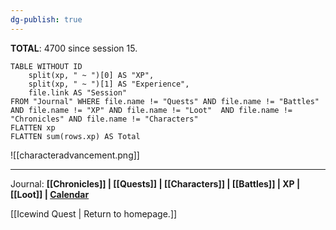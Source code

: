 ```yaml
---
dg-publish: true
---
```

**TOTAL**: 4700 since session 15.

```dataview
TABLE WITHOUT ID
	split(xp, " ~ ")[0] AS "XP",
	split(xp, " ~ ")[1] AS "Experience",
	file.link AS "Session"
FROM "Journal" WHERE file.name != "Quests" AND file.name != "Battles" AND file.name != "XP" AND file.name != "Loot"  AND file.name != "Chronicles" AND file.name != "Characters"
FLATTEN xp
FLATTEN sum(rows.xp) AS Total
```

![[characteradvancement.png]]

---

Journal: **[[Chronicles]] | [[Quests]] |  [[Characters]] | [[Battles]] | XP | [[Loot]]  | [Calendar](https://app.fantasy-calendar.com/calendars/38f9e3f5098bac1f655a4fb4241f35eb)**

[[Icewind Quest | Return to homepage.]]